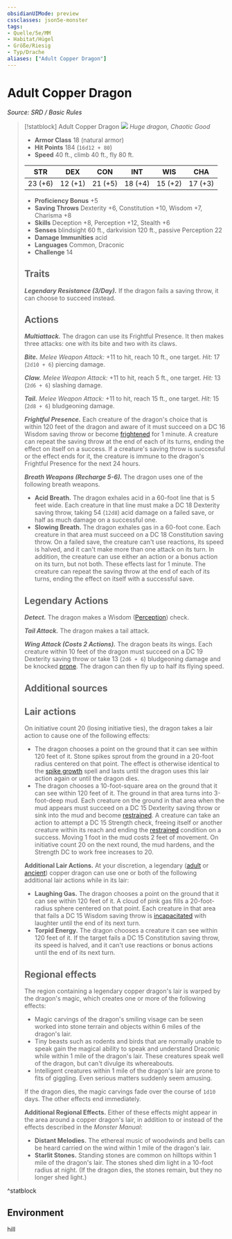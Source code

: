 ```yaml
---
obsidianUIMode: preview
cssclasses: json5e-monster
tags:
- Quelle/5e/MM
- Habitat/Hügel
- Größe/Riesig
- Typ/Drache
aliases: ["Adult Copper Dragon"]
---
```

# Adult Copper Dragon
*Source: SRD / Basic Rules*  

> [!statblock] Adult Copper Dragon
> ![](compendium/bestiary/dragon/token/adult-copper-dragon.png#token)
> *Huge dragon, Chaotic Good*
> 
> - **Armor Class** 18  (natural armor)
> - **Hit Points** 184 (`16d12 + 80`)
> - **Speed** 40 ft., climb 40 ft., fly 80 ft.
> 
> |STR|DEX|CON|INT|WIS|CHA|
> |:---:|:---:|:---:|:---:|:---:|:---:|
> |23 (+6)|12 (+1)|21 (+5)|18 (+4)|15 (+2)|17 (+3)|
> 
> - **Proficiency Bonus** +5
> - **Saving Throws** Dexterity +6, Constitution +10, Wisdom +7, Charisma +8
> - **Skills** Deception +8, Perception +12, Stealth +6
> - **Senses** blindsight 60 ft., darkvision 120 ft., passive Perception 22
> - **Damage Immunities** acid
> - **Languages** Common, Draconic
> - **Challenge** 14
> 
> ## Traits
> 
> ***Legendary Resistance (3/Day).*** If the dragon fails a saving throw, it can choose to succeed instead.
> 
> ## Actions
> 
> ***Multiattack.*** The dragon can use its Frightful Presence. It then makes three attacks: one with its bite and two with its claws.
> 
> ***Bite.*** *Melee Weapon Attack:* +11 to hit, reach 10 ft., one target. *Hit:* 17 (`2d10 + 6`) piercing damage.
> 
> ***Claw.*** *Melee Weapon Attack:* +11 to hit, reach 5 ft., one target. *Hit:* 13 (`2d6 + 6`) slashing damage.
> 
> ***Tail.*** *Melee Weapon Attack:* +11 to hit, reach 15 ft., one target. *Hit:* 15 (`2d8 + 6`) bludgeoning damage.
> 
> ***Frightful Presence.*** Each creature of the dragon's choice that is within 120 feet of the dragon and aware of it must succeed on a DC 16 Wisdom saving throw or become [frightened](rules/conditions.md#frightened) for 1 minute. A creature can repeat the saving throw at the end of each of its turns, ending the effect on itself on a success. If a creature's saving throw is successful or the effect ends for it, the creature is immune to the dragon's Frightful Presence for the next 24 hours.
> 
> ***Breath Weapons (Recharge 5-6).*** The dragon uses one of the following breath weapons.
> 
> - **Acid Breath.** The dragon exhales acid in a 60-foot line that is 5 feet wide. Each creature in that line must make a DC 18 Dexterity saving throw, taking 54 (`12d8`) acid damage on a failed save, or half as much damage on a successful one.  
> - **Slowing Breath.** The dragon exhales gas in a 60-foot cone. Each creature in that area must succeed on a DC 18 Constitution saving throw. On a failed save, the creature can't use reactions, its speed is halved, and it can't make more than one attack on its turn. In addition, the creature can use either an action or a bonus action on its turn, but not both. These effects last for 1 minute. The creature can repeat the saving throw at the end of each of its turns, ending the effect on itself with a successful save.  
> 
> ## Legendary Actions
> 
> ***Detect.*** The dragon makes a Wisdom ([Perception](rules/skills.md#Perception)) check.
> 
> ***Tail Attack.*** The dragon makes a tail attack.
> 
> ***Wing Attack (Costs 2 Actions).*** The dragon beats its wings. Each creature within 10 feet of the dragon must succeed on a DC 19 Dexterity saving throw or take 13 (`2d6 + 6`) bludgeoning damage and be knocked [prone](rules/conditions.md#prone). The dragon can then fly up to half its flying speed.
> 
> ## Additional sources
> 
> 
> 
> ## Lair actions
> 
> On initiative count 20 (losing initiative ties), the dragon takes a lair action to cause one of the following effects:
> 
> - The dragon chooses a point on the ground that it can see within 120 feet of it. Stone spikes sprout from the ground in a 20-foot radius centered on that point. The effect is otherwise identical to the [spike growth](compendium/spells/spike-growth.md) spell and lasts until the dragon uses this lair action again or until the dragon dies.  
> - The dragon chooses a 10-foot-square area on the ground that it can see within 120 feet of it. The ground in that area turns into 3-foot-deep mud. Each creature on the ground in that area when the mud appears must succeed on a DC 15 Dexterity saving throw or sink into the mud and become [restrained](rules/conditions.md#restrained). A creature can take an action to attempt a DC 15 Strength check, freeing itself or another creature within its reach and ending the [restrained](rules/conditions.md#restrained) condition on a success. Moving 1 foot in the mud costs 2 feet of movement. On initiative count 20 on the next round, the mud hardens, and the Strength DC to work free increases to 20.  
> 
> **Additional Lair Actions.** At your discretion, a legendary ([adult](compendium/bestiary/dragon/adult-copper-dragon.md) or [ancient](compendium/bestiary/dragon/ancient-copper-dragon.md)) copper dragon can use one or both of the following additional lair actions while in its lair:
> 
> - **Laughing Gas.** The dragon chooses a point on the ground that it can see within 120 feet of it. A cloud of pink gas fills a 20-foot-radius sphere centered on that point. Each creature in that area that fails a DC 15 Wisdom saving throw is [incapacitated](rules/conditions.md#incapacitated) with laughter until the end of its next turn.  
> - **Torpid Energy.** The dragon chooses a creature it can see within 120 feet of it. If the target fails a DC 15 Constitution saving throw, its speed is halved, and it can't use reactions or bonus actions until the end of its next turn.  
> 
> ## Regional effects
> 
> The region containing a legendary copper dragon's lair is warped by the dragon's magic, which creates one or more of the following effects:
> 
> - Magic carvings of the dragon's smiling visage can be seen worked into stone terrain and objects within 6 miles of the dragon's lair.  
> - Tiny beasts such as rodents and birds that are normally unable to speak gain the magical ability to speak and understand Draconic while within 1 mile of the dragon's lair. These creatures speak well of the dragon, but can't divulge its whereabouts.  
> - Intelligent creatures within 1 mile of the dragon's lair are prone to fits of giggling. Even serious matters suddenly seem amusing.  
> 
> If the dragon dies, the magic carvings fade over the course of `1d10` days. The other effects end immediately.
> 
> **Additional Regional Effects.** Either of these effects might appear in the area around a copper dragon's lair, in addition to or instead of the effects described in the *Monster Manual*:
> 
> - **Distant Melodies.** The ethereal music of woodwinds and bells can be heard carried on the wind within 1 mile of the dragon's lair.  
> - **Starlit Stones.** Standing stones are common on hilltops within 1 mile of the dragon's lair. The stones shed dim light in a 10-foot radius at night. (If the dragon dies, the stones remain, but they no longer shed light.)  
^statblock

## Environment

hill